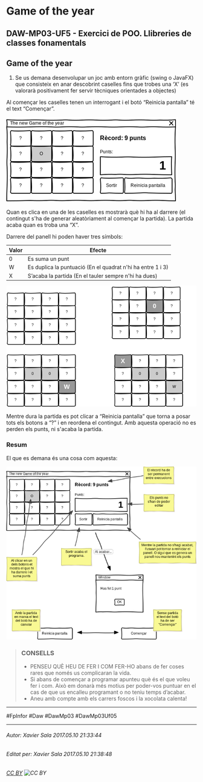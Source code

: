 # Game of the year
## DAW-MP03-UF5 - Exercici de POO. Llibreries de classes fonamentals
Game of the year
--------------------
1. Se us demana desenvolupar un joc amb entorn gràfic (swing o JavaFX) que consisteix en anar descobrint caselles fins que trobes una ‘X’ (es valorarà positivament fer servir tècniques orientades a objectes)

Al començar les caselles tenen un interrogant i el botó “Reinicia pantalla” té el text “Començar”.



![pantalla inicial](https://raw.githubusercontent.com/XavierSala/GameOfTheYear/master/images/game3.png)

Quan es clica en una de les caselles es mostrarà què hi ha al darrere (el contingut s'ha de generar aleatòriament al començar la partida). La partida acaba quan es troba una “X”. 

Darrere del panell hi poden haver tres símbols:

| Valor | Efecte |
|-------|--------|
| 0     | Es suma un punt |
| W     | Es duplica la puntuació (En el quadrat n'hi ha entre 1 i 3) |
| X     | S’acaba la partida (En el tauler sempre n'hi ha dues) |

![pantalla inicial](https://raw.githubusercontent.com/XavierSala/GameOfTheYear/master/images/game2.png)

Mentre dura la partida es pot clicar a “Reinicia pantalla” que torna a posar tots els botons a “?” i en reordena el contingut. Amb aquesta operació no es perden els punts, ni s'acaba la partida.

### Resum

El que es demana és una cosa com aquesta: 

![gameof](https://raw.githubusercontent.com/XavierSala/GameOfTheYear/master/images/game.png)

> ### CONSELLS
> * PENSEU QUÈ HEU DE FER I COM FER-HO abans de fer coses rares que només us complicaran la vida.
> * Si abans de començar a programar apunteu què és el que voleu fer i com. Això em donarà més motius per poder-vos puntuar en el cas de que us encalleu programant o no teniu temps d’acabar.
> * Aneu amb compte amb els carrers foscos i la xocolata calenta!

---

#FpInfor #Daw #DawMp03 #DawMp03Uf05

---

###### Autor: Xavier Sala 2017.05.10 21:33:44
###### Editat per: Xavier Sala 2017.05.10 21:38:48
###### [CC BY](https://creativecommons.org/licenses/by/4.0/) ![CC BY](https://licensebuttons.net/l/by/3.0/80x15.png)
